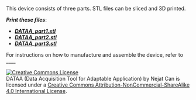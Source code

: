 This device consists of three parts. STL files can be sliced and 3D printed.

***Print these files***:
- ***[DATAA_part1.stl](https://github.com/ncan33/DATAA-2019/blob/master/cad_files/DATAA_part1.stl)***
- ***[DATAA_part2.stl](https://github.com/ncan33/DATAA-2019/blob/master/cad_files/DATAA_part2.stl)***
- ***[DATAA_part3.stl](https://github.com/ncan33/DATAA-2019/blob/master/cad_files/DATAA_part3.stl)***

For instructions on how to manufacture and assemble the device, refer to ____

<a rel="license" href="http://creativecommons.org/licenses/by-nc-sa/4.0/"><img alt="Creative Commons License" style="border-width:0" src="https://i.creativecommons.org/l/by-nc-sa/4.0/88x31.png" /></a><br /><span xmlns:dct="http://purl.org/dc/terms/" property="dct:title">DATAA (Data Acquisition Tool for Adaptable Application)</span> by <span xmlns:cc="http://creativecommons.org/ns#" property="cc:attributionName">Nejat Can</span> is licensed under a <a rel="license" href="http://creativecommons.org/licenses/by-nc-sa/4.0/">Creative Commons Attribution-NonCommercial-ShareAlike 4.0 International License</a>.

